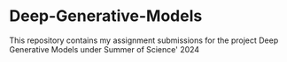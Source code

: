 # Deep-Generative-Models
This repository contains my assignment submissions for the project Deep Generative Models under Summer of Science' 2024
